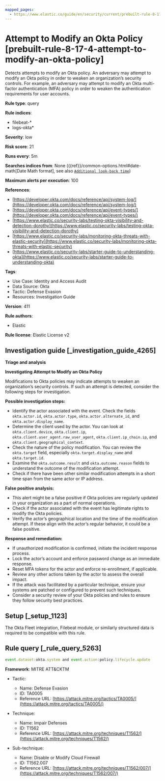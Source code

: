 ```yaml
---
mapped_pages:
  - https://www.elastic.co/guide/en/security/current/prebuilt-rule-8-17-4-attempt-to-modify-an-okta-policy.html
---
```


# Attempt to Modify an Okta Policy [prebuilt-rule-8-17-4-attempt-to-modify-an-okta-policy]

Detects attempts to modify an Okta policy. An adversary may attempt to modify an Okta policy in order to weaken an organization’s security controls. For example, an adversary may attempt to modify an Okta multi-factor authentication (MFA) policy in order to weaken the authentication requirements for user accounts.

**Rule type**: query

**Rule indices**:

* filebeat-*
* logs-okta*

**Severity**: low

**Risk score**: 21

**Runs every**: 5m

**Searches indices from**: None ({{ref}}/common-options.html#date-math[Date Math format], see also [`Additional look-back time`](docs-content://solutions/security/detect-and-alert/create-detection-rule.md#rule-schedule))

**Maximum alerts per execution**: 100

**References**:

* [https://developer.okta.com/docs/reference/api/system-log/](https://developer.okta.com/docs/reference/api/system-log/)
* [https://developer.okta.com/docs/reference/api/event-types/](https://developer.okta.com/docs/reference/api/event-types/)
* [https://www.elastic.co/security-labs/testing-okta-visibility-and-detection-dorothy](https://www.elastic.co/security-labs/testing-okta-visibility-and-detection-dorothy)
* [https://www.elastic.co/security-labs/monitoring-okta-threats-with-elastic-security](https://www.elastic.co/security-labs/monitoring-okta-threats-with-elastic-security)
* [https://www.elastic.co/security-labs/starter-guide-to-understanding-okta](https://www.elastic.co/security-labs/starter-guide-to-understanding-okta)

**Tags**:

* Use Case: Identity and Access Audit
* Data Source: Okta
* Tactic: Defense Evasion
* Resources: Investigation Guide

**Version**: 411

**Rule authors**:

* Elastic

**Rule license**: Elastic License v2

## Investigation guide [_investigation_guide_4265]

**Triage and analysis**

**Investigating Attempt to Modify an Okta Policy**

Modifications to Okta policies may indicate attempts to weaken an organization’s security controls. If such an attempt is detected, consider the following steps for investigation.

**Possible investigation steps:**

* Identify the actor associated with the event. Check the fields `okta.actor.id`, `okta.actor.type`, `okta.actor.alternate_id`, and `okta.actor.display_name`.
* Determine the client used by the actor. You can look at `okta.client.device`, `okta.client.ip`, `okta.client.user_agent.raw_user_agent`, `okta.client.ip_chain.ip`, and `okta.client.geographical_context`.
* Check the nature of the policy modification. You can review the `okta.target` field, especially `okta.target.display_name` and `okta.target.id`.
* Examine the `okta.outcome.result` and `okta.outcome.reason` fields to understand the outcome of the modification attempt.
* Check if there have been other similar modification attempts in a short time span from the same actor or IP address.

**False positive analysis:**

* This alert might be a false positive if Okta policies are regularly updated in your organization as a part of normal operations.
* Check if the actor associated with the event has legitimate rights to modify the Okta policies.
* Verify the actor’s geographical location and the time of the modification attempt. If these align with the actor’s regular behavior, it could be a false positive.

**Response and remediation:**

* If unauthorized modification is confirmed, initiate the incident response process.
* Lock the actor’s account and enforce password change as an immediate response.
* Reset MFA tokens for the actor and enforce re-enrollment, if applicable.
* Review any other actions taken by the actor to assess the overall impact.
* If the attack was facilitated by a particular technique, ensure your systems are patched or configured to prevent such techniques.
* Consider a security review of your Okta policies and rules to ensure they follow security best practices.


## Setup [_setup_1123]

The Okta Fleet integration, Filebeat module, or similarly structured data is required to be compatible with this rule.


## Rule query [_rule_query_5263]

```js
event.dataset:okta.system and event.action:policy.lifecycle.update
```

**Framework**: MITRE ATT&CKTM

* Tactic:

    * Name: Defense Evasion
    * ID: TA0005
    * Reference URL: [https://attack.mitre.org/tactics/TA0005/](https://attack.mitre.org/tactics/TA0005/)

* Technique:

    * Name: Impair Defenses
    * ID: T1562
    * Reference URL: [https://attack.mitre.org/techniques/T1562/](https://attack.mitre.org/techniques/T1562/)

* Sub-technique:

    * Name: Disable or Modify Cloud Firewall
    * ID: T1562.007
    * Reference URL: [https://attack.mitre.org/techniques/T1562/007/](https://attack.mitre.org/techniques/T1562/007/)



